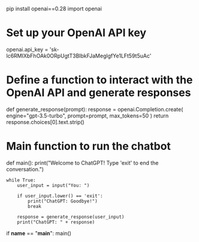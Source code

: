 pip install openai==0.28
import openai

# Set up your OpenAI API key
openai.api_key = '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'

# Define a function to interact with the OpenAI API and generate responses
def generate_response(prompt):
    response = openai.Completion.create(
        engine="gpt-3.5-turbo",
        prompt=prompt,
        max_tokens=50
    )
    return response.choices[0].text.strip()

# Main function to run the chatbot
def main():
    print("Welcome to ChatGPT! Type 'exit' to end the conversation.")
    
    while True:
        user_input = input("You: ")
        
        if user_input.lower() == 'exit':
            print("ChatGPT: Goodbye!")
            break
        
        response = generate_response(user_input)
        print("ChatGPT: " + response)

if __name__ == "__main__":
    main()
